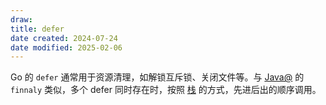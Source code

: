 ```yaml
---
draw:
title: defer
date created: 2024-07-24
date modified: 2025-02-06
---
```


Go 的 `defer` 通常用于资源清理，如解锁互斥锁、关闭文件等。与 [Java@](Java@.md) 的 `finnaly` 类似，多个 defer 同时存在时，按照 [栈](栈) 的方式，先进后出的顺序调用。
